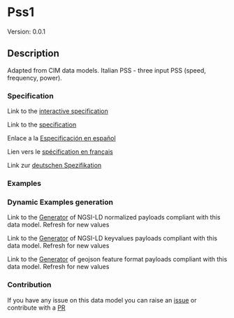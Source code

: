 # Pss1
Version: 0.0.1

## Description 

Adapted from CIM data models. Italian PSS - three input PSS (speed, frequency, power).
### Specification

Link to the [interactive specification](https://swagger.lab.fiware.org/?url=https://raw.githubusercontent.com/smart-data-models/dataModel.EnergyCIM/master/Pss1/swagger.yaml)

Link to the [specification](https://github.com/smart-data-models/dataModel.EnergyCIM/blob/master/Pss1/doc/spec.md)

Enlace a la [Especificación en español](https://github.com/smart-data-models/dataModel.EnergyCIM/blob/master/Pss1/doc/spec_ES.md)

Lien vers le [spécification en français](https://github.com/smart-data-models/dataModel.EnergyCIM/blob/master/Pss1/doc/spec_FR.md)

Link zur [deutschen Spezifikation](https://github.com/smart-data-models/dataModel.EnergyCIM/blob/master/Pss1/doc/spec_DE.md)
### Examples
### Dynamic Examples generation

Link to the [Generator](https://smartdatamodels.org/extra/ngsi-ld_generator.php?schemaUrl=https://raw.githubusercontent.com/smart-data-models/dataModel.EnergyCIM/master/Pss1/schema.json&email=info@smartdatamodels.org) of NGSI-LD normalized payloads compliant with this data model. Refresh for new values

Link to the [Generator](https://smartdatamodels.org/extra/ngsi-ld_generator_keyvalues.php?schemaUrl=https://raw.githubusercontent.com/smart-data-models/dataModel.EnergyCIM/master/Pss1/schema.json&email=info@smartdatamodels.org) of NGSI-LD keyvalues payloads compliant with this data model. Refresh for new values

Link to the [Generator](https://smartdatamodels.org/extra/geojson_features_generator_v1.0.php?schemaUrl=https://raw.githubusercontent.com/smart-data-models/dataModel.EnergyCIM/master/Pss1/schema.json&email=info@smartdatamodels.org) of geojson feature format payloads compliant with this data model. Refresh for new values
### Contribution

 If you have any issue on this data model you can raise an [issue](https://github.com/smart-data-models/dataModel.EnergyCIM/issues)  or contribute with a [PR](https://github.com/smart-data-models/dataModel.EnergyCIM/pulls)